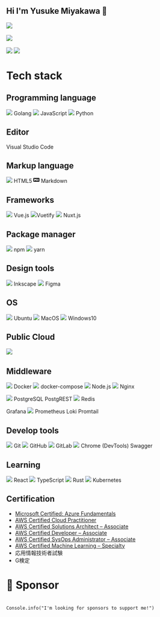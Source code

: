 ## Hi I'm Yusuke Miyakawa 👋

![](https://github-profile-summary-cards.vercel.app/api/cards/stats?username=chidoriashi1990&theme=solarized)

![](https://github-profile-summary-cards.vercel.app/api/cards/profile-details?username=chidoriashi1990&theme=solarized)

![](https://github-profile-summary-cards.vercel.app/api/cards/repos-per-language?username=chidoriashi1990&theme=solarized)
![](https://github-profile-summary-cards.vercel.app/api/cards/most-commit-language?username=chidoriashi1990&theme=solarized)

# Tech stack
## Programming language
<img src="https://raw.githubusercontent.com/konpa/devicon/master/icons/go/go-original.svg" width=16 /> Golang  <img src="https://raw.githubusercontent.com/konpa/devicon/master/icons/javascript/javascript-original.svg" width=16 /> JavaScript  <img src="https://raw.githubusercontent.com/konpa/devicon/master/icons/python/python-original.svg" width=16 /> Python

## Editor
Visual Studio Code

## Markup language
<img src="https://raw.githubusercontent.com/konpa/devicon/master/icons/html5/html5-original.svg" width=16 /> HTML5  <img src="https://raw.githubusercontent.com/primer/octicons/master/icons/markdown-16.svg" width=16 /> Markdown

## Frameworks
<img src="https://github.com/konpa/devicon/blob/master/icons/vuejs/vuejs-original.svg" width=16 /> Vue.js  <img src="https://cdn.vuetifyjs.com/images/logos/logo.svg" width=16 />Vuetify  <img src="https://cdn.jsdelivr.net/gh/devicons/devicon/icons/nuxtjs/nuxtjs-original.svg" width=16 /> Nuxt.js

## Package manager
<img src="https://raw.githubusercontent.com/konpa/devicon/master/icons/npm/npm-original-wordmark.svg" width=16 /> npm  <img src="https://raw.githubusercontent.com/konpa/devicon/master/icons/yarn/yarn-original.svg" width=16 /> yarn

## Design tools
<img src="https://raw.githubusercontent.com/konpa/devicon/master/icons/inkscape/inkscape-original.svg" width=16 /> Inkscape <img  src="https://upload.wikimedia.org/wikipedia/commons/3/33/Figma-logo.svg" width=12 /> Figma

## OS
<img src="https://raw.githubusercontent.com/konpa/devicon/master/icons/ubuntu/ubuntu-plain.svg" width=16 /> Ubuntu  <img src="https://raw.githubusercontent.com/konpa/devicon/master/icons/apple/apple-original.svg" width=16 /> MacOS  <img src="https://raw.githubusercontent.com/konpa/devicon/master/icons/windows8/windows8-original.svg" width=16 /> Windows10

## Public Cloud
<img src="https://upload.wikimedia.org/wikipedia/commons/9/93/Amazon_Web_Services_Logo.svg" width=64 />

## Middleware
<img src="https://raw.githubusercontent.com/konpa/devicon/master/icons/docker/docker-original.svg" width=16 /> Docker  <img src="https://raw.githubusercontent.com/docker/compose/master/logo.png" width=16 /> docker-compose  <img src="https://raw.githubusercontent.com/konpa/devicon/master/icons/nodejs/nodejs-original.svg" width=16 /> Node.js  <img src="https://raw.githubusercontent.com/konpa/devicon/master/icons/nginx/nginx-original.svg" width=16 /> Nginx  

<img src="https://raw.githubusercontent.com/konpa/devicon/master/icons/postgresql/postgresql-original.svg" width=16 /> PostgreSQL  PostgREST
<img src="https://raw.githubusercontent.com/konpa/devicon/master/icons/redis/redis-original.svg" width=16 /> Redis

Grafana  <img src="https://upload.wikimedia.org/wikipedia/commons/3/38/Prometheus_software_logo.svg" width=16 /> Prometheus  Loki  Promtail

## Develop tools
<img src="https://raw.githubusercontent.com/konpa/devicon/master/icons/git/git-original.svg" width=16 /> Git  <img src="https://raw.githubusercontent.com/konpa/devicon/master/icons/github/github-original.svg" width=16 /> GitHub  <img src="https://raw.githubusercontent.com/konpa/devicon/master/icons/gitlab/gitlab-original.svg" width=16 /> GitLab  <img src="https://raw.githubusercontent.com/konpa/devicon/master/icons/chrome/chrome-original.svg" width=16 /> Chrome (DevTools)  Swagger

## Learning
<img src="https://raw.githubusercontent.com/konpa/devicon/master/icons/react/react-original.svg" width=16 /> React <img src="https://raw.githubusercontent.com/konpa/devicon/master/icons/typescript/typescript-plain.svg" width=16 /> TypeScript  <img src="https://raw.githubusercontent.com/konpa/devicon/master/icons/rust/rust-plain.svg" width=16 /> Rust  <img src="https://cdn.jsdelivr.net/gh/devicons/devicon/icons/kubernetes/kubernetes-plain.svg" width=16 /> Kubernetes 

## Certification
- [Microsoft Certified: Azure Fundamentals](https://www.credly.com/badges/415590ab-162e-4235-b165-efae684da88c/public_url)
- [AWS Certified Cloud Practitioner](https://www.credly.com/badges/5622055f-5c16-450d-a78a-da74b2a0675c/public_url)
- [AWS Certified Solutions Architect – Associate](https://www.credly.com/badges/5b27dd1c-90a7-4e2e-aeb6-e487b43ba9a6/public_url)
- [AWS Certified Developer – Associate](https://www.credly.com/badges/6e3a67ab-cba4-4453-85de-7d9fa5ad01cb/public_url)
- [AWS Certified SysOps Administrator – Associate](https://www.credly.com/badges/296a8212-aad2-4082-bd29-a867f48acd89/public_url)
- [AWS Certified Machine Learning – Specialty](https://www.credly.com/badges/ffd8a630-fec2-4f90-af8a-9c630e8f2ef0/public_url)
- 応用情報技術者試験
- G検定

# 🎉 Sponsor
<pre>
<code>
Console.info("I'm looking for sponsors to support me!")
</code>
</pre>
